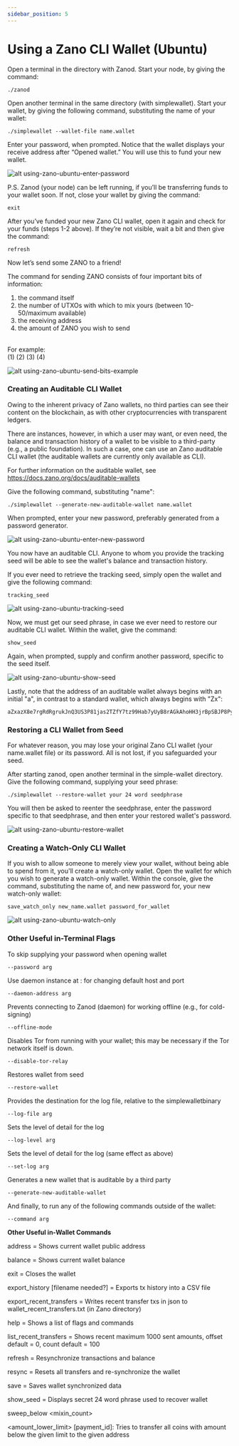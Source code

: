 ```yaml
---
sidebar_position: 5
---
```


# Using a Zano CLI Wallet (Ubuntu)

Open a terminal in the directory with Zanod. Start your node, by giving the command:

```
./zanod
```

Open another terminal in the same directory (with simplewallet). Start your wallet, by giving the following command, substituting the name of your wallet:

```
./simplewallet --wallet-file name.wallet
```

Enter your password, when prompted. Notice that the wallet displays your receive address after “Opened wallet.” You will use this to fund your new wallet.

![alt using-zano-ubuntu-enter-password](../../../static/img/use/using-zano-cli-wallet-ubuntu/using-zano-ubuntu-enter-password.png "using-zano-ubuntu-enter-password")

P.S. Zanod (your node) can be left running, if you’ll be transferring funds to your wallet soon. If not, close your wallet by giving the command:

```
exit
```

After you’ve funded your new Zano CLI wallet, open it again and check for your funds (steps 1-2 above). If they’re not visible, wait a bit and then give the command:

```
refresh
```

Now let’s send some ZANO to a friend!

The command for sending ZANO consists of four important bits of information:

1. the command itself
2. the number of UTXOs with which to mix yours (between 10-50/maximum available)
3. the receiving address
4. the amount of ZANO you wish to send

<br/>
For example:<br/>
(1) (2) (3) (4)

![alt using-zano-ubuntu-send-bits-example](../../../static/img/use/using-zano-cli-wallet-ubuntu/using-zano-ubuntu-send-bits-example.png "using-zano-ubuntu-send-bits-example")

### Creating an Auditable CLI Wallet

Owing to the inherent privacy of Zano wallets, no third parties can see their content on the blockchain, as with other cryptocurrencies with transparent ledgers.

There are instances, however, in which a user may want, or even need, the balance and transaction history of a wallet to be visible to a third-party (e.g., a public foundation). In such a case, one can use an Zano auditable CLI wallet (the auditable wallets are currently only available as CLI).

For further information on the auditable wallet, see https://docs.zano.org/docs/auditable-wallets

Give the following command, substituting "name":

```
./simplewallet --generate-new-auditable-wallet name.wallet
```

When prompted, enter your new password, preferably generated from a password generator.

![alt using-zano-ubuntu-enter-new-password](../../../static/img/use/using-zano-cli-wallet-ubuntu/using-zano-ubuntu-enter-new-password.png "using-zano-ubuntu-enter-new-password")

You now have an auditable CLI. Anyone to whom you provide the tracking seed will be able to see the wallet's balance and transaction history.

If you ever need to retrieve the tracking seed, simply open the wallet and give the following command:

```
tracking_seed
```

![alt using-zano-ubuntu-tracking-seed](../../../static/img/use/using-zano-cli-wallet-ubuntu/using-zano-ubuntu-tracking-seed.png "using-zano-ubuntu-tracking-seed")

Now, we must get our seed phrase, in case we ever need to restore our auditable CLI wallet. Within the wallet, give the command:

```
show_seed
```

Again, when prompted, supply and confirm another password, specific to the seed itself.

![alt using-zano-ubuntu-show-seed](../../../static/img/use/using-zano-cli-wallet-ubuntu/using-zano-ubuntu-show-seed.png "using-zano-ubuntu-show-seed")

Lastly, note that the address of an auditable wallet always begins with an initial "a", in contrast to a standard wallet, which always begins with "Zx":

```
aZxazX8e7rgRdRgrukJnQ3US3P81jas2TZfY7tz99Hab7yUyB8rAGkAhoHH3jrBpSBJP8PyrU3YsHb7HRtmXk4CjeYvjCHVPU3g
```

### Restoring a CLI Wallet from Seed

For whatever reason, you may lose your original Zano CLI wallet (your name.wallet file) or its password. All is not lost, if you safeguarded your seed.

After starting zanod, open another terminal in the simple-wallet directory. Give the following command, supplying your seed phrase:

```
./simplewallet --restore-wallet your 24 word seedphrase
```

You will then be asked to reenter the seedphrase, enter the password specific to that seedphrase, and then enter your restored wallet's password.

![alt using-zano-ubuntu-restore-wallet](../../../static/img/use/using-zano-cli-wallet-ubuntu/using-zano-ubuntu-restore-wallet.png "using-zano-ubuntu-restore-wallet")

### Creating a Watch-Only CLI Wallet

If you wish to allow someone to merely view your wallet, without being able to spend from it, you'll create a watch-only wallet. Open the wallet for which you wish to generate a watch-only wallet. Within the console, give the command, substituting the name of, and new password for, your new watch-only wallet:

```
save_watch_only new_name.wallet password_for_wallet
```

![alt using-zano-ubuntu-watch-only](../../../static/img/use/using-zano-cli-wallet-ubuntu/using-zano-ubuntu-watch-only.png "using-zano-ubuntu-watch-only")

### Other Useful in-Terminal Flags

To skip supplying your password when opening wallet

```
--password arg
```

Use daemon instance at : for changing default host and port

```
--daemon-address arg
```

Prevents connecting to Zanod (daemon) for working offline (e.g., for cold-signing)

```
--offline-mode
```

Disables Tor from running with your wallet; this may be necessary if the Tor network itself is down.

```
--disable-tor-relay
```

Restores wallet from seed

```
--restore-wallet
```

Provides the destination for the log file, relative to the simplewalletbinary

```
--log-file arg
```

Sets the level of detail for the log

```
--log-level arg
```

Sets the level of detail for the log (same effect as above)

```
--set-log arg
```

Generates a new wallet that is auditable by a third party

```
--generate-new-auditable-wallet
```

And finally, to run any of the following commands outside of the wallet:

```
--command arg
```

**Other Useful in-Wallet Commands**

address = Shows current wallet public address

balance = Shows current wallet balance

exit = Closes the wallet

export_history [filename needed?] = Exports tx history into a CSV file

export_recent_transfers = Writes recent transfer txs in json to wallet_recent_transfers.txt (in Zano directory)

help = Shows a list of flags and commands

list_recent_transfers = Shows recent maximum 1000 sent amounts, offset default = 0, count default = 100

refresh = Resynchronize transactions and balance

resync = Resets all transfers and re-synchronize the wallet

save = Saves wallet synchronized data

show_seed = Displays secret 24 word phrase used to recover wallet

sweep_below <mixin_count>

<amount_lower_limit> [payment_id]: Tries to transfer all coins with amount below the given limit to the given address
